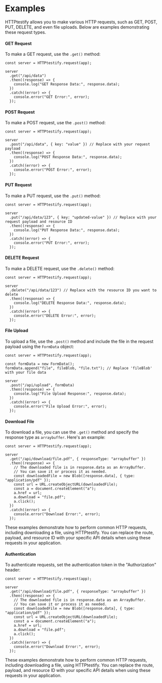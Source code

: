 <!-- TODO -  -->

# Examples

HTTPtestify allows you to make various HTTP requests, such as GET, POST, PUT, DELETE, and even file uploads. Below are examples demonstrating these request types.

#### GET Request

To make a GET request, use the `.get()` method:

```
const server = HTTPtestify.request(app);

server
  .get("/api/data")
  .then((response) => {
    console.log("GET Response Data:", response.data);
  })
  .catch((error) => {
    console.error("GET Error:", error);
  });
```

#### POST Request

To make a POST request, use the `.post()` method:

```
const server = HTTPtestify.request(app);

server
  .post("/api/data", { key: "value" }) // Replace with your request payload
  .then((response) => {
    console.log("POST Response Data:", response.data);
  })
  .catch((error) => {
    console.error("POST Error:", error);
  });
```

#### PUT Request

To make a PUT request, use the `.put()` method:

```
const server = HTTPtestify.request(app);

server
  .put("/api/data/123", { key: "updated-value" }) // Replace with your request payload and resource ID
  .then((response) => {
    console.log("PUT Response Data:", response.data);
  })
  .catch((error) => {
    console.error("PUT Error:", error);
  });
```

#### DELETE Request

To make a DELETE request, use the `.delete()` method:

```
const server = HTTPtestify.request(app);

server
  .delete("/api/data/123") // Replace with the resource ID you want to delete
  .then((response) => {
    console.log("DELETE Response Data:", response.data);
  })
  .catch((error) => {
    console.error("DELETE Error:", error);
  });
```

#### File Upload

To upload a file, use the `.post()` method and include the file in the request payload using the `FormData` object:

```
const server = HTTPtestify.request(app);

const formData = new FormData();
formData.append("file", fileBlob, "file.txt"); // Replace 'fileBlob' with your file data

server
  .post("/api/upload", formData)
  .then((response) => {
    console.log("File Upload Response:", response.data);
  })
  .catch((error) => {
    console.error("File Upload Error:", error);
  });
```

#### Download File

To download a file, you can use the `.get()` method and specify the response type as `arraybuffer`. Here's an example:

```
const server = HTTPtestify.request(app);

server
  .get("/api/download/file.pdf", { responseType: "arraybuffer" })
  .then((response) => {
    // The downloaded file is in response.data as an ArrayBuffer.
    // You can save it or process it as needed.
    const downloadedFile = new Blob([response.data], { type: "application/pdf" });
    const url = URL.createObjectURL(downloadedFile);
    const a = document.createElement("a");
    a.href = url;
    a.download = "file.pdf";
    a.click();
  })
  .catch((error) => {
    console.error("Download Error:", error);
  });
```

These examples demonstrate how to perform common HTTP requests, including downloading a file, using HTTPtestify. You can replace the route, payload, and resource ID with your specific API details when using these requests in your application.

#### Authentication

To authenticate requests, set the authentication token in the "Authorization" header:

```
const server = HTTPtestify.request(app);

server
  .get("/api/download/file.pdf", { responseType: "arraybuffer" })
  .then((response) => {
    // The downloaded file is in response.data as an ArrayBuffer.
    // You can save it or process it as needed.
    const downloadedFile = new Blob([response.data], { type: "application/pdf" });
    const url = URL.createObjectURL(downloadedFile);
    const a = document.createElement("a");
    a.href = url;
    a.download = "file.pdf";
    a.click();
  })
  .catch((error) => {
    console.error("Download Error:", error);
  });
```

These examples demonstrate how to perform common HTTP requests, including downloading a file, using HTTPtestify. You can replace the route, payload, and resource ID with your specific API details when using these requests in your application.

